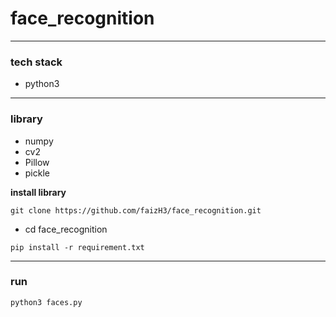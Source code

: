 # face_recognition
---
### **tech stack**
- python3
---
### **library**
- numpy
- cv2
- Pillow
- pickle

**install library**
```
git clone https://github.com/faizH3/face_recognition.git
```
- cd face_recognition
```
pip install -r requirement.txt
```

---
### run
```
python3 faces.py
```
